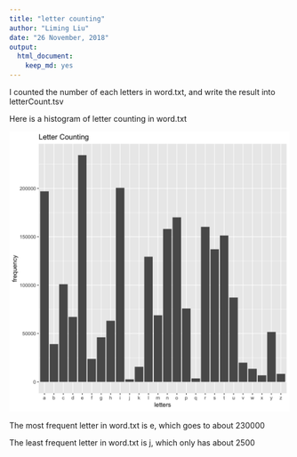 ```yaml
---
title: "letter counting"
author: "Liming Liu"
date: "26 November, 2018"
output:
  html_document:
    keep_md: yes
---
```





I counted the number of each letters in word.txt, and write the result into letterCount.tsv


Here is a histogram of letter counting in word.txt

![*Fig. 2* A histogram of letter counting](letter.png)

The most frequent letter in word.txt is e, which goes to about 230000

The least frequent letter in word.txt is j, which only has about 2500
